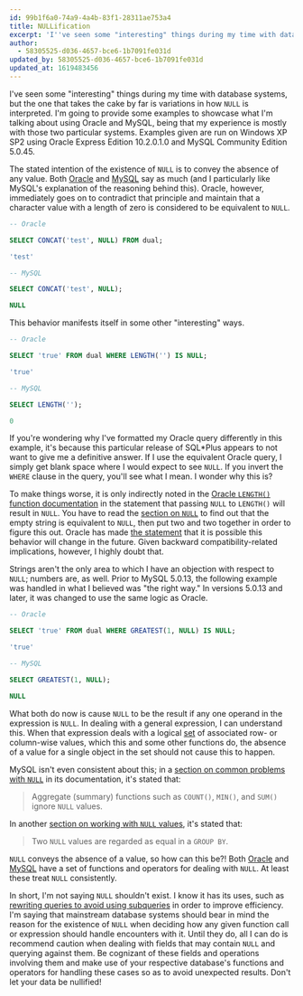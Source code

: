 ```yaml
---
id: 99b1f6a0-74a9-4a4b-83f1-28311ae753a4
title: NULLification
excerpt: 'I''ve seen some "interesting" things during my time with database systems, but the one that takes the cake by far is variations in how `NULL` is interpreted.'
author:
  - 58305525-d036-4657-bce6-1b7091fe031d
updated_by: 58305525-d036-4657-bce6-1b7091fe031d
updated_at: 1619483456
---
```

I've seen some "interesting" things during my time with database systems, but the one that takes the cake by far is variations in how `NULL` is interpreted. I'm going to provide some examples to showcase what I'm talking about using Oracle and MySQL, being that my experience is mostly with those two particular systems. Examples given are run on Windows XP SP2 using Oracle Express Edition 10.2.0.1.0 and MySQL Community Edition 5.0.45.

The stated intention of the existence of `NULL` is to convey the absence of any value. Both [Oracle](http://web.archive.org/web/20091111154401/http://download-east.oracle.com:80/docs/cd/B19306_01/server.102/b14200/sql_elements005.htm) and [MySQL](http://web.archive.org/web/20160502021354/http://dev.mysql.com/doc/refman/5.0/en/null-values.html) say as much (and I particularly like MySQL's explanation of the reasoning behind this). Oracle, however, immediately goes on to contradict that principle and maintain that a character value with a length of zero is considered to be equivalent to `NULL`.

```sql
-- Oracle

SELECT CONCAT('test', NULL) FROM dual;

'test'

-- MySQL

SELECT CONCAT('test', NULL);

NULL
```

This behavior manifests itself in some other "interesting" ways.

```sql
-- Oracle

SELECT 'true' FROM dual WHERE LENGTH('') IS NULL;

'true'

-- MySQL

SELECT LENGTH('');

0
```

If you're wondering why I've formatted my Oracle query differently in this example, it's because this particular release of SQL*Plus appears to not want to give me a definitive answer. If I use the equivalent Oracle query, I simply get blank space where I would expect to see `NULL`. If you invert the `WHERE` clause in the query, you'll see what I mean. I wonder why this is?

To make things worse, it is only indirectly noted in the [Oracle `LENGTH()` function documentation](http://web.archive.org/web/20100512022040/http://download-east.oracle.com:80/docs/cd/B19306_01/server.102/b14200/functions076.htm) in the statement that passing `NULL` to `LENGTH()` will result in `NULL`. You have to read the [section on `NULL`](http://download-east.oracle.com:80/docs/cd/B19306_01/server.102/b14200/sql_elements005.htm) to find out that the empty string is equivalent to `NULL`, then put two and two together in order to figure this out. Oracle has made [the statement](http://web.archive.org/web/20091111154401/http://download-east.oracle.com:80/docs/cd/B19306_01/server.102/b14200/sql_elements005.htm) that it is possible this behavior will change in the future. Given backward compatibility-related implications, however, I highly doubt that.

Strings aren't the only area to which I have an objection with respect to `NULL`; numbers are, as well. Prior to MySQL 5.0.13, the following example was handled in what I believed was "the right way." In versions 5.0.13 and later, it was changed to use the same logic as Oracle.

```sql
-- Oracle

SELECT 'true' FROM dual WHERE GREATEST(1, NULL) IS NULL;

'true'

-- MySQL

SELECT GREATEST(1, NULL);

NULL
```

What both do now is cause `NULL` to be the result if any one operand in the expression is `NULL`. In dealing with a general expression, I can understand this. When that expression deals with a logical [set](http://en.wikipedia.org/wiki/Set) of associated row- or column-wise values, which this and some other functions do, the absence of a value for a single object in the set should not cause this to happen.

MySQL isn't even consistent about this; in a [section on common problems with `NULL`](http://web.archive.org/web/20160506200515/https://dev.mysql.com/doc/refman/5.0/en/problems-with-null.html) in its documentation, it's stated that: 

> Aggregate (summary) functions such as `COUNT()`, `MIN()`, and `SUM()` ignore `NULL` values.

In another [section on working with `NULL` values](http://web.archive.org/web/20160506200515/https://dev.mysql.com/doc/refman/5.0/en/problems-with-null.html), it's stated that:

> Two `NULL` values are regarded as equal in a `GROUP BY`.

`NULL` conveys the absence of a value, so how can this be?! Both [Oracle](http://web.archive.org/web/20100325211031/http://download-east.oracle.com:80/docs/cd/B19306_01/server.102/b14200/functions001.htm#sthref954) and [MySQL](http://web.archive.org/web/20160504174505/http://dev.mysql.com/doc/refman/5.0/en/comparison-operators.html) have a set of functions and operators for dealing with `NULL`. At least these treat `NULL` consistently.

In short, I'm not saying `NULL` shouldn't exist. I know it has its uses, such as [rewriting queries to avoid using subqueries](http://web.archive.org/web/20160504175325/https://dev.mysql.com/doc/refman/5.0/en/rewriting-subqueries.html) in order to improve efficiency. I'm saying that mainstream database systems should bear in mind the reason for the existence of `NULL` when deciding how any given function call or expression should handle encounters with it. Until they do, all I can do is recommend caution when dealing with fields that may contain `NULL` and querying against them. Be cognizant of these fields and operations involving them and make use of your respective database's functions and operators for handling these cases so as to avoid unexpected results. Don't let your data be nullified!
